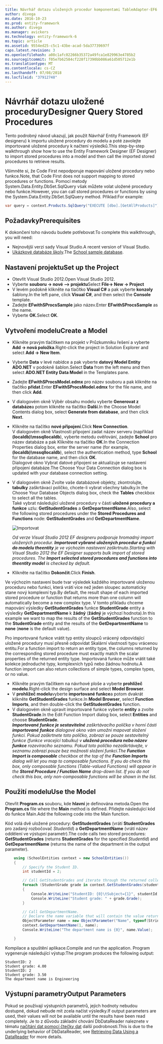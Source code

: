 ```yaml
---
title: Návrhář dotazu uložených procedur komponentami TableAdapter-EF6
author: divega
ms.date: 2016-10-23
ms.prod: entity-framework
ms.author: divega
ms.manager: avickers
ms.technology: entity-framework-6
ms.topic: article
ms.assetid: 9554ed25-c5c1-43be-acad-5da37739697f
caps.latest.revision: 3
ms.openlocfilehash: a08c1afc02266b35372a49fca1e829963e4785b2
ms.sourcegitcommit: f05e7b62584cf228f17390bb086a61d505712e1b
ms.translationtype: MT
ms.contentlocale: cs-CZ
ms.lasthandoff: 07/08/2018
ms.locfileid: "37912748"
---
```

# <a name="designer-query-stored-procedures"></a><span data-ttu-id="f4e11-102">Návrhář dotazu uložené procedury</span><span class="sxs-lookup"><span data-stu-id="f4e11-102">Designer Query Stored Procedures</span></span>
<span data-ttu-id="f4e11-103">Tento podrobný návod ukazují, jak použít Návrhář Entity Framework (EF designeru) k importu uložené procedury do modelu a poté zavolejte importované uložené procedury k načtení výsledků.</span><span class="sxs-lookup"><span data-stu-id="f4e11-103">This step-by-step walkthrough show how to use the Entity Framework Designer (EF Designer) to import stored procedures into a model and then call the imported stored procedures to retrieve results.</span></span> 

<span data-ttu-id="f4e11-104">Všimněte si, že Code First nepodporuje mapování uložené procedury nebo funkce.</span><span class="sxs-lookup"><span data-stu-id="f4e11-104">Note, that Code First does not support mapping to stored procedures or functions.</span></span> <span data-ttu-id="f4e11-105">Pomocí metody System.Data.Entity.DbSet.SqlQuery však můžete volat uložené procedury nebo funkce.</span><span class="sxs-lookup"><span data-stu-id="f4e11-105">However, you can call stored procedures or functions by using the System.Data.Entity.DbSet.SqlQuery method.</span></span> <span data-ttu-id="f4e11-106">Příklad:</span><span class="sxs-lookup"><span data-stu-id="f4e11-106">For example:</span></span>
``` csharp
var query = context.Products.SqlQuery("EXECUTE [dbo].[GetAllProducts]")`;
```

## <a name="prerequisites"></a><span data-ttu-id="f4e11-107">Požadavky</span><span class="sxs-lookup"><span data-stu-id="f4e11-107">Prerequisites</span></span>

<span data-ttu-id="f4e11-108">K dokončení toho návodu budete potřebovat:</span><span class="sxs-lookup"><span data-stu-id="f4e11-108">To complete this walkthrough, you will need:</span></span>

- <span data-ttu-id="f4e11-109">Nejnovější verzi sady Visual Studio.</span><span class="sxs-lookup"><span data-stu-id="f4e11-109">A recent version of Visual Studio.</span></span>
- <span data-ttu-id="f4e11-110">[Ukázkové databáze školy](~/ef6/resources/school-database.md).</span><span class="sxs-lookup"><span data-stu-id="f4e11-110">The [School sample database](~/ef6/resources/school-database.md).</span></span>

## <a name="set-up-the-project"></a><span data-ttu-id="f4e11-111">Nastavení projektu</span><span class="sxs-lookup"><span data-stu-id="f4e11-111">Set up the Project</span></span>

-   <span data-ttu-id="f4e11-112">Otevřít Visual Studio 2012.</span><span class="sxs-lookup"><span data-stu-id="f4e11-112">Open Visual Studio 2012.</span></span>
-   <span data-ttu-id="f4e11-113">Vyberte **souboru -&gt; nové –&gt; projektu**</span><span class="sxs-lookup"><span data-stu-id="f4e11-113">Select **File-&gt; New -&gt; Project**</span></span>
-   <span data-ttu-id="f4e11-114">V levém podokně klikněte na tlačítko **Visual C\#** a pak vyberte **konzoly** šablony.</span><span class="sxs-lookup"><span data-stu-id="f4e11-114">In the left pane, click **Visual C\#**, and then select the **Console** template.</span></span>
-   <span data-ttu-id="f4e11-115">Zadejte **EFwithSProcsSample** jako název.</span><span class="sxs-lookup"><span data-stu-id="f4e11-115">Enter **EFwithSProcsSample** as the name.</span></span>
-   <span data-ttu-id="f4e11-116">Vyberte **OK**.</span><span class="sxs-lookup"><span data-stu-id="f4e11-116">Select **OK**.</span></span>

## <a name="create-a-model"></a><span data-ttu-id="f4e11-117">Vytvoření modelu</span><span class="sxs-lookup"><span data-stu-id="f4e11-117">Create a Model</span></span>

-   <span data-ttu-id="f4e11-118">Klikněte pravým tlačítkem na projekt v Průzkumníku řešení a vyberte **Add -&gt; nová položka**.</span><span class="sxs-lookup"><span data-stu-id="f4e11-118">Right-click the project in Solution Explorer and select **Add -&gt; New Item**.</span></span>
-   <span data-ttu-id="f4e11-119">Vyberte **Data** v levé nabídce a pak vyberte **datový Model Entity ADO.NET** v podokně šablon.</span><span class="sxs-lookup"><span data-stu-id="f4e11-119">Select **Data** from the left menu and then select **ADO.NET Entity Data Model** in the Templates pane.</span></span>
-   <span data-ttu-id="f4e11-120">Zadejte **EFwithSProcsModel.edmx** pro název souboru a pak klikněte na tlačítko **přidat**.</span><span class="sxs-lookup"><span data-stu-id="f4e11-120">Enter **EFwithSProcsModel.edmx** for the file name, and then click **Add**.</span></span>
-   <span data-ttu-id="f4e11-121">V dialogovém okně Výběr obsahu modelu vyberte **Generovat z databáze**a potom klikněte na tlačítko **Další**.</span><span class="sxs-lookup"><span data-stu-id="f4e11-121">In the Choose Model Contents dialog box, select **Generate from database**, and then click **Next**.</span></span>
-   <span data-ttu-id="f4e11-122">Klikněte na tlačítko **nové připojení**.</span><span class="sxs-lookup"><span data-stu-id="f4e11-122">Click **New Connection**.</span></span>  
    <span data-ttu-id="f4e11-123">V dialogovém okně Vlastnosti připojení zadat název serveru (například **(localdb)\\mssqllocaldb**), vyberte metodu ověřování, zadejte **School** pro název databáze a pak Klikněte na tlačítko **OK**.</span><span class="sxs-lookup"><span data-stu-id="f4e11-123">In the Connection Properties dialog box, enter the server name (for example, **(localdb)\\mssqllocaldb**), select the authentication method, type **School** for the database name, and then click **OK**.</span></span>  
    <span data-ttu-id="f4e11-124">Dialogové okno Vybrat datové připojení se aktualizuje se nastavení připojení databáze.</span><span class="sxs-lookup"><span data-stu-id="f4e11-124">The Choose Your Data Connection dialog box is updated with your database connection setting.</span></span>
-   <span data-ttu-id="f4e11-125">V dialogovém okně Zvolte vaše databázové objekty, zkontrolujte, **tabulky** zaškrtávací políčko, chcete-li vybrat všechny tabulky.</span><span class="sxs-lookup"><span data-stu-id="f4e11-125">In the Choose Your Database Objects dialog box, check the **Tables** checkbox to select all the tables.</span></span>  
    <span data-ttu-id="f4e11-126">Také vybrat následující uložené procedury v části **uložené procedury a funkce** uzlu: **GetStudentGrades** a **GetDepartmentName**.</span><span class="sxs-lookup"><span data-stu-id="f4e11-126">Also, select the following stored procedures under the **Stored Procedures and Functions** node: **GetStudentGrades** and **GetDepartmentName**.</span></span> 

    ![Importovat](~/ef6/media/import.jpg)

    <span data-ttu-id="f4e11-128">*Od verze Visual Studio 2012 EF designeru podporuje hromadný import uložených procedur. **Importovat vybrané uložených procedur a funkcí do modelu theentity** je ve výchozím nastavení zaškrtnuto.*</span><span class="sxs-lookup"><span data-stu-id="f4e11-128">*Starting with Visual Studio 2012 the EF Designer supports bulk import of stored procedures. The **Import selected stored procedures and functions into theentity model** is checked by default.*</span></span>
-   <span data-ttu-id="f4e11-129">Klikněte na tlačítko **Dokončit**.</span><span class="sxs-lookup"><span data-stu-id="f4e11-129">Click **Finish**.</span></span>

<span data-ttu-id="f4e11-130">Ve výchozím nastavení bude tvar výsledek každého importované uloženou proceduru nebo funkci, která vrátí více než jeden sloupec automaticky stane nový komplexní typ.</span><span class="sxs-lookup"><span data-stu-id="f4e11-130">By default, the result shape of each imported stored procedure or function that returns more than one column will automatically become a new complex type.</span></span> <span data-ttu-id="f4e11-131">V tomto příkladu chceme mapování výsledky **GetStudentGrades** funkce **StudentGrade** entity a výsledky **GetDepartmentName** k **žádný** (**žádný** je výchozí hodnota).</span><span class="sxs-lookup"><span data-stu-id="f4e11-131">In this example we want to map the results of the **GetStudentGrades** function to the **StudentGrade** entity and the results of the **GetDepartmentName** to **none** (**none** is the default value).</span></span>

<span data-ttu-id="f4e11-132">Pro importované funkce vrátit typ entity sloupců vrácený odpovídající uložené procedury musí přesně odpovídat Skalární vlastnosti typu vrácenou entitu.</span><span class="sxs-lookup"><span data-stu-id="f4e11-132">For a function import to return an entity type, the columns returned by the corresponding stored procedure must exactly match the scalar properties of the returned entity type.</span></span> <span data-ttu-id="f4e11-133">Importovaná funkce může vrátit také kolekce jednoduché typy, komplexních typů nebo žádnou hodnotu.</span><span class="sxs-lookup"><span data-stu-id="f4e11-133">A function import can also return collections of simple types, complex types, or no value.</span></span>

-   <span data-ttu-id="f4e11-134">Klikněte pravým tlačítkem na návrhové ploše a vyberte **prohlížeč modelu**.</span><span class="sxs-lookup"><span data-stu-id="f4e11-134">Right-click the design surface and select **Model Browser**.</span></span>
-   <span data-ttu-id="f4e11-135">V **prohlížeč modelu**vyberte **importované funkce**a potom dvakrát klikněte **GetStudentGrades** funkce.</span><span class="sxs-lookup"><span data-stu-id="f4e11-135">In **Model Browser**, select **Function Imports**, and then double-click the **GetStudentGrades** function.</span></span>
-   <span data-ttu-id="f4e11-136">V dialogovém okně upravit importované funkce vyberte **entity** a zvolte **StudentGrade**.</span><span class="sxs-lookup"><span data-stu-id="f4e11-136">In the Edit Function Import dialog box, select **Entities** and choose **StudentGrade**.</span></span>  
    <span data-ttu-id="f4e11-137">***Importované funkce je sestavitelné** zaškrtávacího políčka v horní části **importované funkce** dialogové okno vám umožní mapovat složení funkcí. Pokud zaškrtnete toto políčko, zobrazí se pouze sestavitelný funkce (funkce vracející tabulku) v **uložená procedura nebo název funkce** rozevíracího seznamu. Pokud toto políčko nezaškrtávejte, v seznamu zobrazí pouze bez možnosti složení funkcí.*</span><span class="sxs-lookup"><span data-stu-id="f4e11-137">*The **Function Import is composable** checkbox at the top of the **Function Imports** dialog will let you map to composable functions. If you do check this box, only composable functions (Table-valued Functions) will appear in the **Stored Procedure / Function Name** drop-down list. If you do not check this box, only non-composable functions will be shown in the list.*</span></span>

## <a name="use-the-model"></a><span data-ttu-id="f4e11-138">Použití modelu</span><span class="sxs-lookup"><span data-stu-id="f4e11-138">Use the Model</span></span>

<span data-ttu-id="f4e11-139">Otevřít **Program.cs** souboru, kde **hlavní** je definována metoda.</span><span class="sxs-lookup"><span data-stu-id="f4e11-139">Open the **Program.cs** file where the **Main** method is defined.</span></span> <span data-ttu-id="f4e11-140">Přidejte následující kód do funkce Main.</span><span class="sxs-lookup"><span data-stu-id="f4e11-140">Add the following code into the Main function.</span></span>

<span data-ttu-id="f4e11-141">Kód volá dvě uložené procedury: **GetStudentGrades** (vrátí **StudentGrades** pro zadaný rozbočovač *StudentId*) a **GetDepartmentName** (vrátí název oddělení ve výstupní parametr).</span><span class="sxs-lookup"><span data-stu-id="f4e11-141">The code calls two stored procedures: **GetStudentGrades** (returns **StudentGrades** for the specified *StudentId*) and **GetDepartmentName** (returns the name of the department in the output parameter).</span></span>  

``` csharp
    using (SchoolEntities context = new SchoolEntities())
    {
        // Specify the Student ID.
        int studentId = 2;

        // Call GetStudentGrades and iterate through the returned collection.
        foreach (StudentGrade grade in context.GetStudentGrades(studentId))
        {
            Console.WriteLine("StudentID: {0}\tSubject={1}", studentId, grade.Subject);
            Console.WriteLine("Student grade: " + grade.Grade);
        }

        // Call GetDepartmentName.
        // Declare the name variable that will contain the value returned by the output parameter.
        ObjectParameter name = new ObjectParameter("Name", typeof(String));
        context.GetDepartmentName(1, name);
        Console.WriteLine("The department name is {0}", name.Value);

    }
```

<span data-ttu-id="f4e11-142">Kompilace a spuštění aplikace.</span><span class="sxs-lookup"><span data-stu-id="f4e11-142">Compile and run the application.</span></span> <span data-ttu-id="f4e11-143">Program vygeneruje následující výstup:</span><span class="sxs-lookup"><span data-stu-id="f4e11-143">The program produces the following output:</span></span>

```
StudentID: 2
Student grade: 4.00
StudentID: 2
Student grade: 3.50
The department name is Engineering
```

<a name="output-parameters"></a><span data-ttu-id="f4e11-144">Výstupní parametry</span><span class="sxs-lookup"><span data-stu-id="f4e11-144">Output Parameters</span></span>
-----------------

<span data-ttu-id="f4e11-145">Pokud se používají výstupních parametrů, jejich hodnoty nebudou dostupné, dokud nebude mít zcela načíst výsledky.</span><span class="sxs-lookup"><span data-stu-id="f4e11-145">If output parameters are used, their values will not be available until the results have been read completely.</span></span> <span data-ttu-id="f4e11-146">Je to z důvodu základní chování DbDataReader naleznete v tématu [načítání dat pomocí čtečky dat](http://go.microsoft.com/fwlink/?LinkID=398589) další podrobnosti.</span><span class="sxs-lookup"><span data-stu-id="f4e11-146">This is due to the underlying behavior of DbDataReader, see [Retrieving Data Using a DataReader](http://go.microsoft.com/fwlink/?LinkID=398589) for more details.</span></span>
